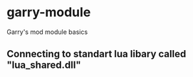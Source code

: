 # garry-module
Garry's mod module basics

## Connecting to standart lua libary called "lua_shared.dll"
